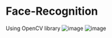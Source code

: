 # Face-Recognition
Using OpenCV library
![image](https://user-images.githubusercontent.com/81296265/183278743-2ebe99d4-ba78-4c76-a647-518fb56aa31f.png)
![image](https://user-images.githubusercontent.com/81296265/183278751-13779b8e-35af-43c6-b49f-e3320c0b5fe7.png)
